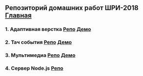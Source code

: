 ## Репозиторий домашних работ ШРИ-2018 [Главная](https://pomkaize.github.io/shri-homework/homework-1/index.html)
### 1. Адаптивная верстка [Репо](https://github.com/Pomkaize/shri-homework/tree/master/docs/homework-1) [Демо](https://pomkaize.github.io/shri-homework/homework-1/index.html)
### 2. Тач события [Репо](https://github.com/Pomkaize/shri-homework/tree/master/docs/homework-2) [Демо](https://pomkaize.github.io/shri-homework/homework-2/index.html)
### 3. Мультимедиа [Репо](https://github.com/Pomkaize/shri-homework/tree/master/docs/homework-3) [Демо](https://pomkaize.github.io/shri-homework/homework-3/pages/videostreams.html)
### 4. Сервер Node.js [Репо](https://github.com/Pomkaize/shri-homework/tree/master/docs/homework-4)